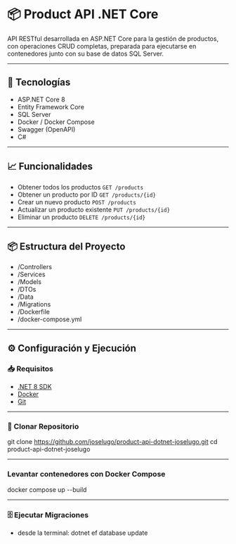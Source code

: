 ﻿# 📦 Product API .NET Core

API RESTful desarrollada en ASP.NET Core para la gestión de productos, con operaciones CRUD completas, preparada para ejecutarse en contenedores junto con su base de datos SQL Server.

---

## 📌 Tecnologías

- ASP.NET Core 8
- Entity Framework Core
- SQL Server
- Docker / Docker Compose
- Swagger (OpenAPI)
- C#

---

## 📈 Funcionalidades

- Obtener todos los productos `GET /products`
- Obtener un producto por ID `GET /products/{id}`
- Crear un nuevo producto `POST /products`
- Actualizar un producto existente `PUT /products/{id}`
- Eliminar un producto `DELETE /products/{id}`

---

## 📦 Estructura del Proyecto

- /Controllers
- /Services
- /Models
- /DTOs
- /Data
- /Migrations
- /Dockerfile
- /docker-compose.yml


---

## ⚙️ Configuración y Ejecución

### 📥 Requisitos

- [.NET 8 SDK](https://dotnet.microsoft.com/en-us/download)
- [Docker](https://www.docker.com/products/docker-desktop)
- [Git](https://git-scm.com/)

---

### 🚀 Clonar Repositorio

git clone https://github.com/joselugo/product-api-dotnet-joselugo.git
cd product-api-dotnet-joselugo

---
### Levantar contenedores con Docker Compose
docker compose up --build

---
### 🗄️ Ejecutar Migraciones
- desde la terminal: dotnet ef database update
